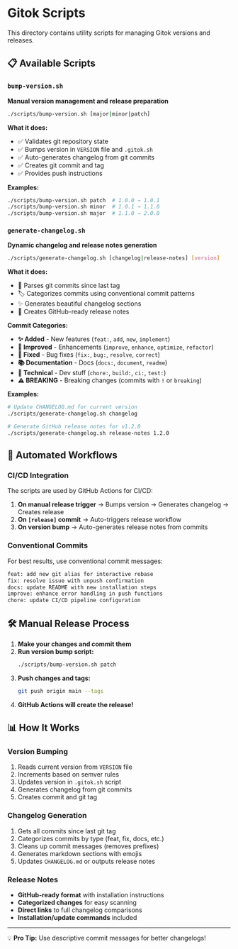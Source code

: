 # Gitok Scripts

This directory contains utility scripts for managing Gitok versions and releases.

## 📋 Available Scripts

### `bump-version.sh`
**Manual version management and release preparation**

```bash
./scripts/bump-version.sh [major|minor|patch]
```

**What it does:**
- ✅ Validates git repository state
- ✅ Bumps version in `VERSION` file and `.gitok.sh`
- ✅ Auto-generates changelog from git commits
- ✅ Creates git commit and tag
- ✅ Provides push instructions

**Examples:**
```bash
./scripts/bump-version.sh patch  # 1.0.0 → 1.0.1
./scripts/bump-version.sh minor  # 1.0.1 → 1.1.0  
./scripts/bump-version.sh major  # 1.1.0 → 2.0.0
```

### `generate-changelog.sh`
**Dynamic changelog and release notes generation**

```bash
./scripts/generate-changelog.sh [changelog|release-notes] [version]
```

**What it does:**
- 📝 Parses git commits since last tag
- 🏷️ Categorizes commits using conventional commit patterns
- ✨ Generates beautiful changelog sections
- 🚀 Creates GitHub-ready release notes

**Commit Categories:**
- **✨ Added** - New features (`feat:`, `add`, `new`, `implement`)
- **🚀 Improved** - Enhancements (`improve`, `enhance`, `optimize`, `refactor`)
- **🐛 Fixed** - Bug fixes (`fix:`, `bug:`, `resolve`, `correct`)
- **📚 Documentation** - Docs (`docs:`, `document`, `readme`)
- **🔧 Technical** - Dev stuff (`chore:`, `build:`, `ci:`, `test:`)
- **⚠️ BREAKING** - Breaking changes (commits with `!` or `breaking`)

**Examples:**
```bash
# Update CHANGELOG.md for current version
./scripts/generate-changelog.sh changelog

# Generate GitHub release notes for v1.2.0
./scripts/generate-changelog.sh release-notes 1.2.0
```

## 🔄 Automated Workflows

### CI/CD Integration
The scripts are used by GitHub Actions for CI/CD:

1. **On manual release trigger** → Bumps version → Generates changelog → Creates release
2. **On `[release]` commit** → Auto-triggers release workflow
3. **On version bump** → Auto-generates release notes from commits

### Conventional Commits
For best results, use conventional commit messages:

```bash
feat: add new git alias for interactive rebase
fix: resolve issue with unpush confirmation
docs: update README with new installation steps
improve: enhance error handling in push functions
chore: update CI/CD pipeline configuration
```

## 🛠️ Manual Release Process

1. **Make your changes and commit them**
2. **Run version bump script:**
   ```bash
   ./scripts/bump-version.sh patch
   ```
3. **Push changes and tags:**
   ```bash
   git push origin main --tags
   ```
4. **GitHub Actions will create the release!**

## 📊 How It Works

### Version Bumping
1. Reads current version from `VERSION` file
2. Increments based on semver rules
3. Updates version in `.gitok.sh` script
4. Generates changelog from git commits
5. Creates commit and git tag

### Changelog Generation
1. Gets all commits since last git tag
2. Categorizes commits by type (feat, fix, docs, etc.)
3. Cleans up commit messages (removes prefixes)
4. Generates markdown sections with emojis
5. Updates `CHANGELOG.md` or outputs release notes

### Release Notes
- **GitHub-ready format** with installation instructions
- **Categorized changes** for easy scanning
- **Direct links** to full changelog comparisons
- **Installation/update commands** included

---

💡 **Pro Tip:** Use descriptive commit messages for better changelogs! 
